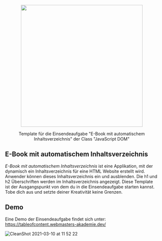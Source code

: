 <p align="center"><a href="https://www.webmasters-fernakademie.de"><img src="https://www.webmasters-fernakademie.de/images/wfa_img/logo-wfa.png?1571290125" width="400"></a></p>
<p align="center">
Template für die Einsendeaufgabe "E-Book mit automatischem Inhaltsverzeichnis" der Class "JavaScript DOM"
</p>

## E-Book mit automatischem Inhaltsverzeichnis
*E-Book mit automatischem Inhaltsverzeichnis* ist eine Applikation, mit der dynamisch ein Inhaltsverzeichnis für eine HTML Website erstellt wird. Anwender können dieses Inhaltsverzeichnis ein und ausblenden. Die h1 und h2 Überschriften werden im Inhaltsverzeichnis angezeigt. Diese Template ist der Ausgangspunkt von dem du in die Einsendeaufgabe starten kannst. Tobe dich aus und setzte deiner Kreativität keine Grenzen.

## Demo

Eine Demo der Einsendeaufgabe findet sich unter: <a href="https://tableofcontent.webmasters-akademie.dev/">https://tableofcontent.webmasters-akademie.dev/</a>

![CleanShot 2021-03-10 at 11 52 22](https://user-images.githubusercontent.com/42392570/110619526-3a6a7700-8198-11eb-8c13-4ef67c9fd8a0.gif)
